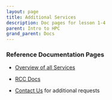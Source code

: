 ```yaml
---
layout: page
title: Additional Services
description: Doc pages for lesson 1-4
parent: Intro to HPC
grand_parent: Docs
---
```


### Reference Documentation Pages

- <a href="https://its.fsu.edu/services?tid=376#tab2">Overview of all Services</a>

- <a href="https://docs.rcc.fsu.edu/">RCC Docs</a>

- [Contact Us](mailto:support@rcc.fsu.edu) for additional requests
